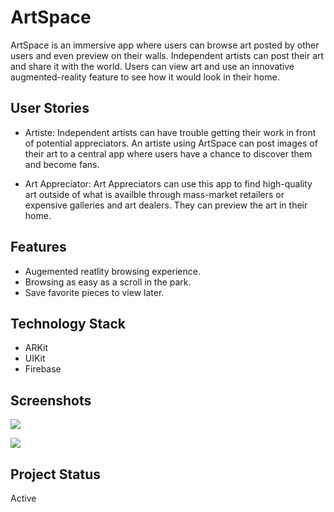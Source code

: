 # ArtSpace
ArtSpace is an immersive app where users can browse art posted by other users and even preview on their walls. Independent artists can post their art and share it with the world. Users can view art and use an innovative augmented-reality feature to see how it would look in their home.

## User Stories
- Artiste: Independent artists can have trouble getting their work in front of potential appreciators. An artiste using ArtSpace can post images of their art to a central app where users have a chance to discover them and become fans.

- Art Appreciator: Art Appreciators can use this app to find high-quality art outside of what is availble through mass-market retailers or expensive galleries and art dealers. They can preview the art in their home.

## Features
- Augemented reatlity browsing experience.
- Browsing as easy as a scroll in the park.
- Save favorite pieces to view later.

## Technology Stack
- ARKit
- UIKit
- Firebase

## Screenshots

![](images/ArtSpaceMainDetailScreen.gif)

![](images/ArtSpaceFavs.gif)

## Project Status
Active
